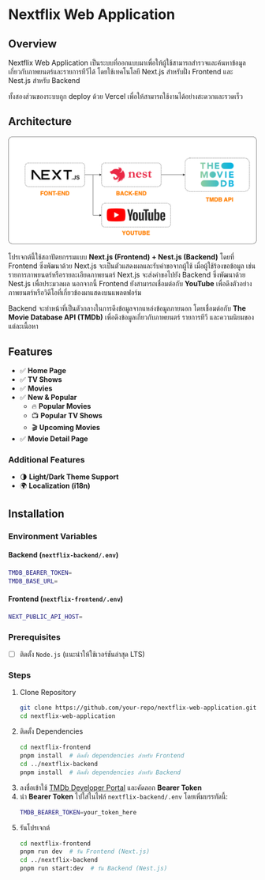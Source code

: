 # Nextflix Web Application

## Overview
Nextflix Web Application เป็นระบบที่ออกแบบมาเพื่อให้ผู้ใช้สามารถสำรวจและค้นหาข้อมูลเกี่ยวกับภาพยนตร์และรายการทีวีได้ โดยใช้เทคโนโลยี Next.js สำหรับฝั่ง Frontend และ Nest.js สำหรับ Backend

ทั้งสองส่วนของระบบถูก deploy ด้วย Vercel เพื่อให้สามารถใช้งานได้อย่างสะดวกและรวดเร็ว

## Architecture

![Architecture Diagram](images/architecture.png)

โปรเจกต์นี้ใช้สถาปัตยกรรมแบบ **Next.js (Frontend) + Nest.js (Backend)** โดยที่ Frontend ซึ่งพัฒนาด้วย Next.js จะเป็นตัวแสดงผลและรับคำขอจากผู้ใช้ เมื่อผู้ใช้ร้องขอข้อมูล เช่น รายการภาพยนตร์หรือรายละเอียดภาพยนตร์ Next.js จะส่งคำขอไปยัง Backend ซึ่งพัฒนาด้วย Nest.js เพื่อประมวลผล นอกจากนี้ Frontend ยังสามารถเชื่อมต่อกับ **YouTube** เพื่อดึงตัวอย่างภาพยนตร์หรือวิดีโอที่เกี่ยวข้องมาแสดงบนแพลตฟอร์ม

Backend จะทำหน้าที่เป็นตัวกลางในการดึงข้อมูลจากแหล่งข้อมูลภายนอก โดยเชื่อมต่อกับ **The Movie Database API (TMDb)** เพื่อดึงข้อมูลเกี่ยวกับภาพยนตร์ รายการทีวี และความนิยมของแต่ละเนื้อหา 

## Features
- ✅ **Home Page**
- ✅ **TV Shows**
- ✅ **Movies**
- ✅ **New & Popular**
  - 🔥 **Popular Movies**
  - 📺 **Popular TV Shows**
  - 🎬 **Upcoming Movies**
- ✅ **Movie Detail Page**

### Additional Features
- 🌗 **Light/Dark Theme Support**
- 🌍 **Localization (i18n)**

## Installation
### Environment Variables
#### Backend (`nextflix-backend/.env`)
```sh
TMDB_BEARER_TOKEN=
TMDB_BASE_URL=
```

#### Frontend (`nextflix-frontend/.env`)
```sh
NEXT_PUBLIC_API_HOST=
```

### Prerequisites
- [ ] ติดตั้ง `Node.js` (แนะนำให้ใช้เวอร์ชันล่าสุด LTS)

### Steps
1. Clone Repository
   ```sh
   git clone https://github.com/your-repo/nextflix-web-application.git
   cd nextflix-web-application
   ```
2. ติดตั้ง Dependencies
   ```sh
   cd nextflix-frontend
   pnpm install  # ติดตั้ง dependencies สำหรับ Frontend
   cd ../nextflix-backend
   pnpm install  # ติดตั้ง dependencies สำหรับ Backend
   ```
3. ลงชื่อเข้าใช้ [TMDb Developer Portal](https://developer.themoviedb.org) และคัดลอก **Bearer Token**
4. นำ **Bearer Token** ไปใส่ในไฟล์ `nextflix-backend/.env` โดยเพิ่มบรรทัดนี้:
   ```sh
   TMDB_BEARER_TOKEN=your_token_here
   ```
5. รันโปรเจกต์
   ```sh
   cd nextflix-frontend
   pnpm run dev  # รัน Frontend (Next.js)
   cd ../nextflix-backend
   pnpm run start:dev  # รัน Backend (Nest.js)
   ```

